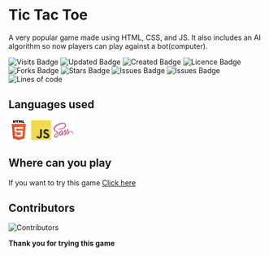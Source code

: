 # Tic Tac Toe
A very popular game made using HTML, CSS, and JS. It also includes an AI algorithm so now players can play against a
bot(computer).

![Visits Badge](https://badges.pufler.dev/visits/Rishikesh-kumar-7258/Tic-Tac-Toe)
![Updated Badge](https://badges.pufler.dev/updated/Rishikesh-kumar-7258/Tic-Tac-Toe)
![Created Badge](https://badges.pufler.dev/created/Rishikesh-kumar-7258/Tic-Tac-Toe)
![Licence Badge](https://img.shields.io/github/license/Rishikesh-kumar-7258/Tic-Tac-Toe?style=flat-square)
![Forks Badge](https://img.shields.io/github/forks/Rishikesh-kumar-7258/Tic-Tac-Toe?style=flat-square)
![Stars Badge](https://img.shields.io/github/stars/Rishikesh-kumar-7258/Tic-Tac-Toe?style=flat-square)
![Issues Badge](https://img.shields.io/github/issues/Rishikesh-kumar-7258/Tic-Tac-Toe?style=flat-square)
![Issues Badge](https://img.shields.io/github/issues-pr/Rishikesh-kumar-7258/Tic-Tac-Toe?style=flat-square)
![Lines of code](https://img.shields.io/tokei/lines/github/Rishikesh-kumar-7258/Tic-Tac-Toe?style=flat-square)

## Languages used
<img src="https://raw.githubusercontent.com/devicons/devicon/master/icons/html5/html5-original-wordmark.svg" alt="html5"
    width="40" height="40" />
<img src="https://raw.githubusercontent.com/devicons/devicon/master/icons/javascript/javascript-original.svg"
    alt="javascript" width="40" height="40" />
<img src="https://raw.githubusercontent.com/devicons/devicon/master/icons/sass/sass-original.svg" alt="sass" width="40"
    height="40" />

## Where can you play
If you want to try this game [Click here](https://rishikesh-kumar-7258.github.io/Tic-Tac-Toe/)

## Contributors
![Contributors](https://contrib.rocks/image?repo=Rishikesh-kumar-7258/Tic-Tac-Toe)

**Thank you for trying this game**